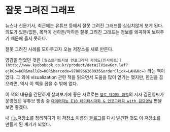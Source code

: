 # 잘못 그려진 그래프

뉴스나 신문기사, 최근에는 유튜브 등에서 잘못 그려진 그래프를 심심치않게 보게 된다. 의도가 있든/없든, 목적이 선하든/악하든 잘못 그려진 그래프는 정보를 왜곡하여 보여주기 때문에 옳지 못하다.

잘못 그려진 사례를 모아두고자 오늘 저장소를 새로 만든다.

영감을 얻었던 것은 `[월스트리트저널 인포그래픽 가이드(인사이트)](http://www.kyobobook.co.kr/product/detailViewKor.laf?ejkGb=KOR&mallGb=KOR&barcode=9788966260935&orderClick=LAH&Kc=)` 라는 책이었다. 그 외에 visualization 관련 책을 읽으면서 도움을 많이 얻기는 했지만, 한권을 꼽으라면, 역시 이 책을 꼽을 수 밖에 없다.

이 책의 내용을 간단하게 살펴보기에 좋은 자료로는 [`헬로 데이터 과학`](http://www.kyobobook.co.kr/product/detailViewKor.laf?ejkGb=KOR&mallGb=KOR&barcode=9788968482656&orderClick=LEA&Kc=)의 저자 김진영씨가 운영했던 유튜브 방송 중 [`데이터지능 E10 데이터시각화 & 인포그래픽 with 김묘영님`](https://www.youtube.com/watch?v=aL5bQrU0Dc4&t=34m53s) 편을 보면 좋겠다.

내 [`TIL`](https://github.com/taegon/TIL/blob/master/%5BBook%5DStatistics-for-Data-Scientists/ch01-EDA.md)저장소를 정리하다가 이 저장소 이름의 [블로그](http://passyworldofmathematics.com/misleading-graphs/)를 다시 발견한 것도 이 저장소를 만들게 된 계기가 되었다.
